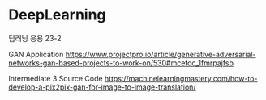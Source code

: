 # DeepLearning
딥러닝 응용 23-2

GAN Application
https://www.projectpro.io/article/generative-adversarial-networks-gan-based-projects-to-work-on/530#mcetoc_1fmrpajfsb

Intermediate 3 Source Code
https://machinelearningmastery.com/how-to-develop-a-pix2pix-gan-for-image-to-image-translation/
